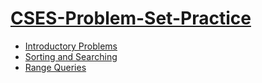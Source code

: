 # [CSES-Problem-Set-Practice](https://cses.fi/problemset/list/)

- [Introductory Problems](https://github.com/ajami1331/CSES-Problem-Set-Practice/tree/main/Introductory%20Problems)
- [Sorting and Searching](https://github.com/ajami1331/CSES-Problem-Set-Practice/tree/main/Sorting%20and%20Searching)
- [Range Queries](https://github.com/ajami1331/CSES-Problem-Set-Practice/tree/main/Range%20Queries)
